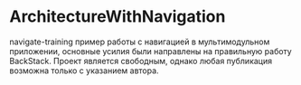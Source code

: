 # ArchitectureWithNavigation
navigate-training
пример работы с навигацией в мультимодульном приложении, основные усилия были направлены на правильную работу BackStack.
Проект является свободным, однако любая публикация возможна только с указанием автора.
